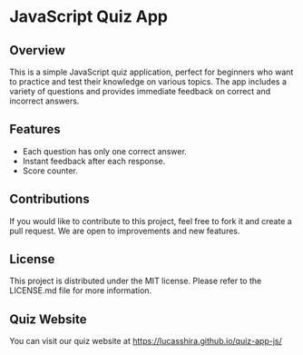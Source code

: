 # JavaScript Quiz App

## Overview
This is a simple JavaScript quiz application, perfect for beginners who want to practice and test their knowledge on various topics. The app includes a variety of questions and provides immediate feedback on correct and incorrect answers.

## Features
- Each question has only one correct answer.
- Instant feedback after each response.
- Score counter.

## Contributions
If you would like to contribute to this project, feel free to fork it and create a pull request. We are open to improvements and new features.

## License
This project is distributed under the MIT license. Please refer to the LICENSE.md file for more information.

## Quiz Website
You can visit our quiz website at https://lucasshira.github.io/quiz-app-js/
